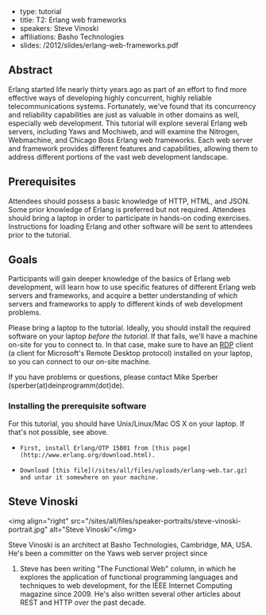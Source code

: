 - type: tutorial
- title: T2: Erlang web frameworks
- speakers: Steve Vinoski
- affiliations: Basho Technologies
- slides: /2012/slides/erlang-web-frameworks.pdf


## Abstract
Erlang started life nearly thirty years ago as part of an
effort to find more effective ways of developing highly concurrent,
highly reliable telecommunications systems. Fortunately, we've found
that its concurrency and reliability capabilities are just as valuable
in other domains as well, especially web development. This tutorial
will explore several Erlang web servers, including Yaws and Mochiweb,
and will examine the Nitrogen, Webmachine, and Chicago Boss Erlang web
frameworks. Each web server and framework provides different features
and capabilities, allowing them to address  different portions of the
vast web development landscape.

## Prerequisites
Attendees should possess a basic knowledge of HTTP,
HTML, and JSON. Some prior knowledge of Erlang is preferred but not
required. Attendees should bring a laptop in order to participate in
hands-on coding exercises. Instructions for loading Erlang and other
software will be sent to attendees prior to the tutorial.

## Goals
Participants will gain deeper knowledge of the basics of Erlang
web development, will learn how to use specific features of different
Erlang web servers and frameworks, and acquire a better understanding
of which servers and frameworks to apply to different kinds of web
development problems.

Please bring a laptop to the tutorial. Ideally, you should install the
required software on your laptop *before the tutorial*. If that fails,
we'll have a machine on-site for you to connect to.  In that case,
make sure to have an
[RDP](http://en.wikipedia.org/wiki/Remote_Desktop_Protocol) client \(a
client for Microsoft's Remote Desktop protocol\) installed on your
laptop, so you can connect to our on-site machine.

If you have problems or questions, please contact Mike Sperber \(sperber\(at\)deinprogramm\(dot\)de\).

### Installing the prerequisite software
For this tutorial, you should have Unix/Linux/Mac OS X on your laptop.  If that's not possible, see above.

+     First, install Erlang/OTP 15B01 from [this page](http://www.erlang.org/download.html).

+     Download [this file](/sites/all/files/uploads/erlang-web.tar.gz) and untar it somewhere on your machine.


## Steve Vinoski
<img align="right" src="/sites/all/files/speaker-portraits/steve-vinoski-portrait.jpg" alt="Steve Vinoski"\</img\>

Steve Vinoski is an architect at Basho Technologies, Cambridge,
MA, USA. He's been a committer on the Yaws web server project since

1. Steve has been writing "The Functional Web" column, in which he
explores the application of functional programming languages and
techniques to web development, for the IEEE Internet Computing
magazine since 2009. He's also written several other articles about
REST and HTTP over the past decade.
